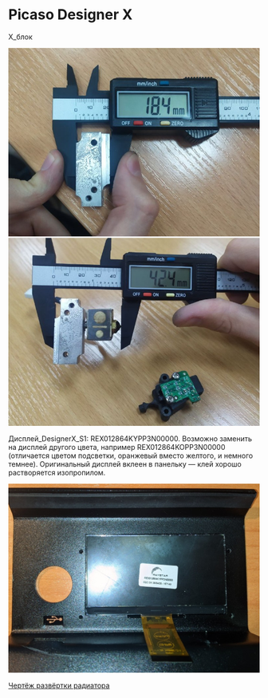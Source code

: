 # Picaso Designer X

X_блок

![X_блок_0](./img/1_X_блок_0.jpg)
![X_блок_1](./img/1_X_блок_1.jpg)


Дисплей_DesignerX_S1: REX012864KYPP3N00000. Возможно заменить на дисплей другого цвета, например REX012864KOPP3N00000 (отличается цветом подсветки, оранжевый вместо желтого, и немного темнее). Оригинальный дисплей вклеен в панельку — клей хорошо растворяется изопропилом.

![Дисплей_DesignerX](./img/Дисплей_DesignerX.jpg)

[Чертёж развёртки радиатора](./DX_Радиатор.sldprt)